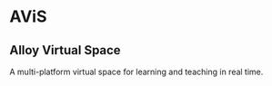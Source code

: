 # AViS
## Alloy Virtual Space
A multi-platform virtual space for learning and teaching in real time.
